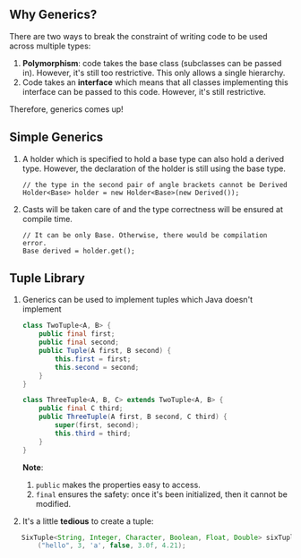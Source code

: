 ## Why Generics?
There are two ways to break the constraint of writing code to be used across multiple types:
1. **Polymorphism**: code takes the base class (subclasses can be passed in). However, it's still
too restrictive. This only allows a single hierarchy.
2. Code takes an **interface** which means that all classes implementing this interface can be passed
to this code. However, it's still restrictive.

Therefore, generics comes up!

## Simple Generics
1. A holder which is specified to hold a base type can also hold a derived type. However, the 
declaration of the holder is still using the base type.
    ``` java_holder_method_tree
    // the type in the second pair of angle brackets cannot be Derived
    Holder<Base> holder = new Holder<Base>(new Derived());
    ```
2. Casts will be taken care of and the type correctness will be ensured at compile time.
    ```java_holder_method_tree
    // It can be only Base. Otherwise, there would be compilation error.
    Base derived = holder.get();
    ```

## Tuple Library
1. Generics can be used to implement tuples which Java doesn't implement
    ```java
    class TwoTuple<A, B> {
        public final first;
        public final second;
        public Tuple(A first, B second) {
            this.first = first;
            this.second = second;
        }
    }
    
    class ThreeTuple<A, B, C> extends TwoTuple<A, B> {
        public final C third;
        public ThreeTuple(A first, B second, C third) {
            super(first, second);
            this.third = third;
        }
    }
    ```
    **Note**:
    1. ```public``` makes the properties easy to access.
    2. ```final``` ensures the safety: once it's been initialized, then it cannot be modified.

2. It's a little **tedious** to create a tuple:
```java
   SixTuple<String, Integer, Character, Boolean, Float, Double> sixTuple = new SixTuple<String, Integer, Character, Boolean, Float, Double> 
       ("hello", 3, 'a', false, 3.0f, 4.21);

```